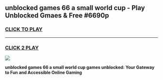 
## unblocked games 66 a small world cup - Play Unblocked Gmaes & Free #6690p
<h3>
<a href="https://premium.freeplayer.one?title=unblocked_games_66_a_small_world_cup&ref=03M">CLICK TO PLAY</a></h3>
<hr>

<h3>
<a href="https://premium.freeplayer.one?title=unblocked_games_66_a_small_world_cup&ref=03M">CLICK 2 PLAY</a>
  
</h3>

<a href="https://premium.freeplayer.one?title=unblocked_games_66_a_small_world_cup&ref=03M"><img src="https://clearcache.store/games.png"></a>


**unblocked games 66 a small world cup games unblocked: Your Gateway to Fun and Accessible Online Gaming**
